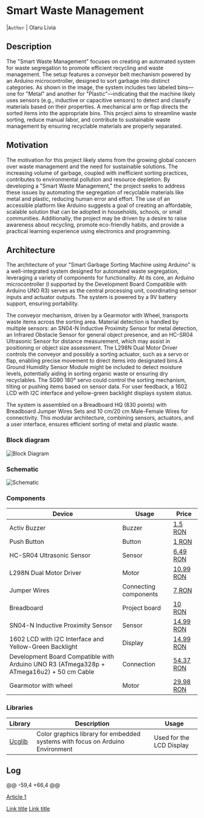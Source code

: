 #  Smart Waste Management

|`Author` | Olaru Livia

## Description

The "Smart Waste Management" focuses on creating an automated system for waste segregation to promote efficient recycling and waste management. The setup features a conveyor belt mechanism powered by an Arduino microcontroller, designed to sort garbage into distinct categories. As shown in the image, the system includes two labeled bins—one for "Metal" and another for "Plastic"—indicating that the machine likely uses sensors (e.g., inductive or capacitive sensors) to detect and classify materials based on their properties. A mechanical arm or flap directs the sorted items into the appropriate bins. This project aims to streamline waste sorting, reduce manual labor, and contribute to sustainable waste management by ensuring recyclable materials are properly separated. 

## Motivation

The motivation for this project likely stems from the growing global concern over waste management and the need for sustainable solutions. The increasing volume of garbage, coupled with inefficient sorting practices, contributes to environmental pollution and resource depletion. By developing a "Smart Waste Management," the project seeks to address these issues by automating the segregation of recyclable materials like metal and plastic, reducing human error and effort. The use of an accessible platform like Arduino suggests a goal of creating an affordable, scalable solution that can be adopted in households, schools, or small communities. Additionally, the project may be driven by a desire to raise awareness about recycling, promote eco-friendly habits, and provide a practical learning experience using electronics and programming.

## Architecture
The architecture of your "Smart Garbage Sorting Machine using Arduino" is a well-integrated system designed for automated waste segregation, leveraging a variety of components for functionality. At its core, an Arduino microcontroller (l supported by the Development Board Compatible with Arduino UNO R3) serves as the central processing unit, coordinating sensor inputs and actuator outputs. The system is powered by a 9V battery support, ensuring portability.

The conveyor mechanism, driven by a Gearmotor with Wheel, transports waste items across the sorting area. Material detection is handled by multiple sensors: an SN04-N Inductive Proximity Sensor for metal detection, an Infrared Obstacle Sensor for general object presence, and an HC-SR04 Ultrasonic Sensor for distance measurement, which may assist in positioning or object size assessment. The L298N Dual Motor Driver controls the conveyor and possibly a sorting actuator, such as a servo or flap, enabling precise movement to direct items into designated bins.A Ground Humidity Sensor Module might be included to detect moisture levels, potentially aiding in sorting organic waste or ensuring dry recyclables. The SG90 180° servo could control the sorting mechanism, tilting or pushing items based on sensor data. For user feedback, a 1602 LCD with I2C interface and yellow-green backlight displays system status. 

The system is assembled on a Breadboard HQ (830 points) with Breadboard Jumper Wires Sets and 10 cm/20 cm Male-Female Wires for connectivity. This modular architecture, combining sensors, actuators, and a user interface, ensures efficient sorting of metal and plastic waste.

### Block diagram

<!-- Make sure the path to the picture is correct -->

![Block Diagram](schematics/Schema.png)

### Schematic

![Schematic](schematics/Schema_electrica.png)

### Components

| Device | Usage | Price |
|--------|--------|-------|
| Activ Buzzer | Buzzer | [1.5 RON](https://www.optimusdigital.ro/ro/audio-buzzere/635-buzzer-activ-de-3-v.html?search_query=buzzer&results=61) |
| Push Button | Button | [1 RON](https://www.optimusdigital.ro/ro/butoane-i-comutatoare/1119-buton-6x6x6.html?search_query=buton&results=222) |
| HC-SR04 Ultrasonic Sensor | Sensor | [6.49 RON](https://www.optimusdigital.ro/ro/senzori-senzori-ultrasonici/9-senzor-ultrasonic-hc-sr04-.html?srsltid=AfmBOootBPrUATlwLf4HeFH1YIeahjJyGr4TGfCvfdEBiaD-u3K2tDvX) |
| L298N Dual Motor Driver | Motor | [10.99 RON](https://www.optimusdigital.ro/en/brushed-motor-drivers/145-l298n-dual-motor-driver.html?srsltid=AfmBOoqwFgqYLe84tv8JPwx6YgXOAKAlEkKPCjQdB1hPojCcXELARgGb) |
| Jumper Wires | Connecting components | [7 RON](https://www.optimusdigital.ro/ro/fire-fire-mufate/884-set-fire-tata-tata-40p-10-cm.html?search_query=set+fire&results=110) |
| Breadboard | Project board | [10 RON](https://www.optimusdigital.ro/ro/prototipare-breadboard-uri/8-breadboard-830-points.html?search_query=breadboard&results=145) |
| SN04-N Inductive Proximity Sensor | Sensor | [14.99 RON](https://www.optimusdigital.ro/en/distance-sensors/8184-sn04-n-inductive-proximity-sensor.html?srsltid=AfmBOooejlVhL7s9Vi1X7dW2hJJdSA7u-HKxUFmRYQy3J-wKV2hKZWPz) |
|  1602 LCD with I2C Interface and Yellow-Green Backlight| Display | [14.99 RON](https://www.optimusdigital.ro/en/lcds/62-1602-lcd-with-i2c-interface-and-yellow-green-backlight.html?srsltid=AfmBOopKAZIufweGjhokxFL0AXa6k3RrFd3zKV7rbfG8a5CgpLMtb1j5) |
| Development Board Compatible with Arduino UNO R3 (ATmega328p + ATmega16u2) + 50 cm Cable | Connection | [54.37 RON](https://www.optimusdigital.ro/en/avr-boards/4561-development-board-compatible-with-arduino-uno-r3-atmega328p-atmega16u2-50-cm-cable.html?srsltid=AfmBOooboVulUufX3IPWz_unFjWUzWObENSPxptNosI_wOPummSdngfG) |
|Gearmotor with wheel| Motor | [29.98 RON](https://www.optimusdigital.ro/en/37-mm-gearmotors/2919-jgb37-520-gearmotor-with-encoder-and-wheel-12-v-320-rpm.html?srsltid=AfmBOooj4CuLYjyp7-xFiK3diAr4TLdtTHiSDnHkCn5fYxAp4eZxrWrf) |

### Libraries

<!-- This is just an example, fill in the table with your actual components -->

| Library | Description | Usage |
|---------|-------------|-------|
| [Ucglib](https://github.com/olikraus/ucglib) | Color graphics library for embedded systems with focus on Arduino Environment | Used for the LCD Display  |


## Log

@@ -59,4 +66,4 @@

[Article 1](https://www.explainthatstuff.com/induction-motors.html)

[Link title](https://projecthub.arduino.cc/)
[Link title](https://projecthub.arduino.cc/)
